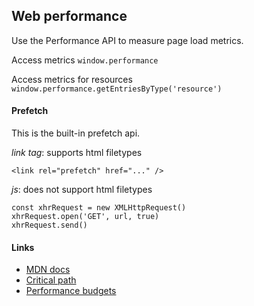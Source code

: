 ## Web performance

Use the Performance API to measure page load metrics.

Access metrics `window.performance`

Access metrics for resources `window.performance.getEntriesByType('resource')`

#### Prefetch

This is the built-in prefetch api.

*link tag*: supports html filetypes

```
<link rel="prefetch" href="..." />
```

*js*: does not support html filetypes

```
const xhrRequest = new XMLHttpRequest()
xhrRequest.open('GET', url, true)
xhrRequest.send()
```

#### Links

- [MDN docs](https://developer.mozilla.org/en-US/docs/Web/API/Performance)
- [Critical path](https://developers.google.com/web/fundamentals/performance/critical-rendering-path/optimizing-critical-rendering-path)
- [Performance budgets](https://infrequently.org/2017/10/can-you-afford-it-real-world-web-performance-budgets/)
